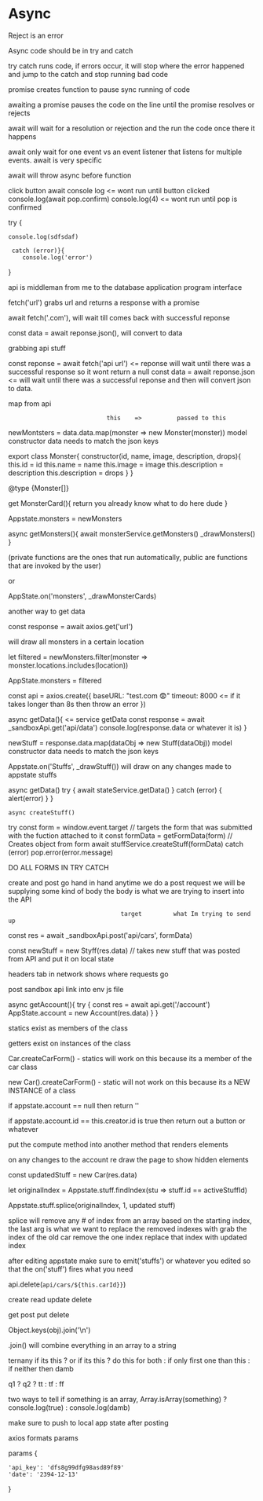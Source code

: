 # Async

Reject is an error

Async code should be in try and catch

try catch runs code, if errors occur, it will stop where the error happened and jump to the catch and stop running bad code

promise creates function to pause sync running of code

awaiting a promise pauses the code on the line until the promise resolves or rejects

await will wait for a resolution or rejection and the run the code once there it happens

await only wait for one event vs an event listener that listens for multiple events. await is very specific

await will throw async before function

click button
await console log <= wont run until button clicked
console.log(await pop.confirm)
console.log(4) <= wont run until pop is confirmed

try {
    
    console.log(sdfsdaf)

     catch (error)}{
        console.log('error')
}

api is middleman from me to the database
application program interface

fetch('url') grabs url and returns a response with a promise

await fetch('.com'), will wait till comes back with successful reponse

const data = await reponse.json(), will convert to data

grabbing api stuff

const reponse = await fetch('api url') <= reponse will wait until there was a successful response so it wont return a null
const data = await reponse.json <= will wait until there was a successful reponse and then will convert json to data.

map from api

                                this    =>          passed to this
newMontsters = data.data.map(monster => new Monster(monster))
model constructor data needs to match the json keys

export class Monster{
    constructor(id, name, image, description, drops){
        this.id = id
        this.name = name
        this.image = image
        this.description = description
        this.description = drops
    }
}

@type {Monster[]}

get MonsterCard(){
    return
    you already know what to do here dude
}

Appstate.monsters = newMonsters

async getMonsters(){
    await monsterService.getMonsters()
    _drawMonsters()
}

(private functions are the ones that run automatically, public are functions that are invoked by the user)

or

AppState.on('monsters', _drawMonsterCards)

another way to get data

const response = await axios.get('url')


will draw all monsters in a certain location

let filtered = newMonsters.filter(monster => monster.locations.includes(location))

AppState.monsters = filtered


const api = axios.create({
    baseURL: "test.com 😨"
    timeout: 8000 <= if it takes longer than 8s then throw an error
})

async getData(){ <= service getData
    const response = await _sandboxApi.get('api/data')
    console.log(response.data or whatever it is)
}

newStuff = response.data.map(dataObj => new Stuff(dataObj))
model constructor data needs to match the json keys

Appstate.on('Stuffs', _drawStuff()) will draw on any changes made to appstate stuffs

async getData()
try {
    await stateService.getData()
} catch (error) {
    alert(error)
    }
}

    async createStuff()
try
const form = window.event.target // targets the form that was submitted with the fuction attached to it
const formData = getFormData(form) // Creates object from form
await stuffService.createStuff(formData)
catch (error)
pop.error(error.message)

DO ALL FORMS IN TRY CATCH

create and post go hand in hand
anytime we do a post request we will be supplying some kind of body
the body is what we are trying to insert into the API


                                    target         what Im trying to send up
const res = await _sandboxApi.post('api/cars', formData)

const newStuff = new Styff(res.data) // takes new stuff that was posted from API and put it on local state

headers tab in network shows where requests go

post sandbox api link into env js file

async getAccount(){
    try {
        const res = await api.get('/account')
        AppState.account = new Account(res.data)
    }
}

statics exist as members of the class

getters exist on instances of the class

Car.createCarForm() - statics will work on this because its a member of the car class

new Car().createCarForm() - static will not work on this because its a NEW INSTANCE of a class

<!-- dynamic rendering -->

if appstate.account == null then return ''

if appstate.account.id == this.creator.id is true then return out a button or whatever

put the compute method into another method that renders elements

on any changes to the account re draw the page to show hidden elements


const updatedStuff = new Car(res.data)

let originalIndex = Appstate.stuff.findIndex(stu => stuff.id == activeStuffId)

Appstate.stuff.splice(originalIndex, 1, updated stuff)

splice will remove any # of index from an array based on the starting index, the last arg is what we want to replace the removed indexes with
grab the index of the old car
remove the one index
replace that index with updated index

after editing appstate make sure to emit('stuffs') or whatever you edited so that the on('stuff') fires what you need

api.delete(`api/cars/${this.carId}}`) 

create read update delete

get post put delete


Object.keys(obj).join('\n')

.join() will combine everything in an array to a string

ternany
if its this ? or if its this ? do this for both : if only first one than this : if neither then damb

q1 ? q2 ? tt : tf : ff

two ways to tell if something is an array, Array.isArray(something) ? console.log(true) : console.log(damb)

make sure to push to local app state after posting


axios formats params

params {

    'api_key': 'dfs8g99dfg98asd89f89'
    'date': '2394-12-13'

}